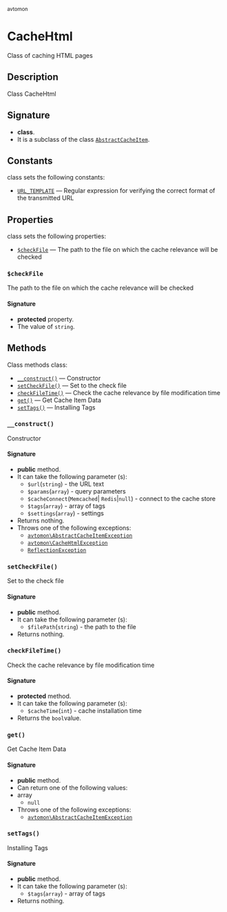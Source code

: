<small> avtomon </small>

CacheHtml
=========

Class of caching HTML pages

Description
-----------

Class CacheHtml

Signature
---------

- **class**.
- It is a subclass of the class [`AbstractCacheItem`](../avtomon/AbstractCacheItem.md).

Constants
---------

class sets the following constants:

  - [`URL_TEMPLATE`](#URL_TEMPLATE) &mdash; Regular expression for verifying the correct format of the transmitted URL

Properties
----------

class sets the following properties:

  - [`$checkFile`](#$checkFile) &mdash; The path to the file on which the cache relevance will be checked

### `$checkFile`<a name="checkFile"> </a>

The path to the file on which the cache relevance will be checked

#### Signature

- **protected** property.
- The value of `string`.

Methods
-------

Class methods class:

  - [`__construct()`](#__construct) &mdash; Constructor
  - [`setCheckFile()`](#setCheckFile) &mdash; Set to the check file
  - [`checkFileTime()`](#checkFileTime) &mdash; Check the cache relevance by file modification time
  - [`get()`](#get) &mdash; Get Cache Item Data
  - [`setTags()`](#setTags) &mdash; Installing Tags

### `__construct()`<a name="__construct"> </a>

Constructor

#### Signature

- **public** method.
- It can take the following parameter (s):
  - `$url`(`string`) - the URL text
  - `$params`(`array`) - query parameters
  - `$cacheConnect`(`Memcached`| `Redis`|`null`) - connect to the cache store
  - `$tags`(`array`) - array of tags
  - `$settings`(`array`) - settings
- Returns nothing.
- Throws one of the following exceptions:
  - [`avtomon\AbstractCacheItemException`](../avtomon/AbstractCacheItemException.md)
  - [`avtomon\CacheHtmlException`](../avtomon/CacheHtmlException.md)
  - [`ReflectionException`](http://php.net/class.ReflectionException)

### `setCheckFile()`<a name="setCheckFile"> </a>

Set to the check file

#### Signature

- **public** method.
- It can take the following parameter (s):
  - `$filePath`(`string`) - the path to the file
- Returns nothing.

### `checkFileTime()`<a name="checkFileTime"> </a>

Check the cache relevance by file modification time

#### Signature

- **protected** method.
- It can take the following parameter (s):
  - `$cacheTime`(`int`) - cache installation time
- Returns the `bool`value.

### `get()`<a name="get"> </a>

Get Cache Item Data

#### Signature

- **public** method.
- Can return one of the following values:
- array
  - `null`
- Throws one of the following exceptions:
  - [`avtomon\AbstractCacheItemException`](../avtomon/AbstractCacheItemException.md)

### `setTags()`<a name="setTags"> </a>

Installing Tags

#### Signature

- **public** method.
- It can take the following parameter (s):
  - `$tags`(`array`) - array of tags
- Returns nothing.

